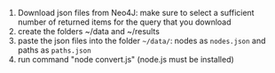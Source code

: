 1. Download json files from Neo4J: make sure to select a sufficient number of returned items for the query that you download
2. create the folders ~/data and ~/results
3. paste the json files into the folder `~/data/`: nodes as `nodes.json` and paths as `paths.json`
5. run command "node convert.js" (node.js must be installed)
